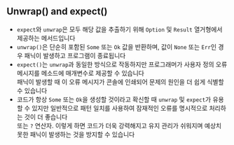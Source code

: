 ## Unwrap() and expect()

- `expect`와 `unwrap`은 모두 해당 값을 추출하기 위해 `Option` 및 `Result` 열거형에서 제공하는 메서드입니다
- `unwrap()`은 단순히 포함된 `Some` 또는 `Ok` 값을 반환하며, 값이 `None` 또는 `Err`인 경우 패닉이 발생하고 프로그램이 종료됩니다
- `expect()`는 `unwrap`과 동일한 방식으로 작동하지만 프로그래머가 사용자 정의 오류 메시지를 메소드에 매개변수로 제공할 수 있습니다  
  패닉이 발생할 때 이 오류 메시지가 콘솔에 인쇄되어 문제의 원인을 더 쉽게 식별할 수 있습니다
- 코드가 항상 `Some` 또는 `Ok`을 생성할 것이라고 확신할 때 `unwrap` 및 `expect`가 유용할 수 있지만 일반적으로 패턴 일치를 사용하여 잠재적인 오류를 명시적으로 처리하는 것이 더 좋습니다  
  또는 `?` 연산자. 이렇게 하면 코드가 더욱 강력해지고 유지 관리가 쉬워지며 예상치 못한 패닉이 발생하는 것을 방지할 수 있습니다